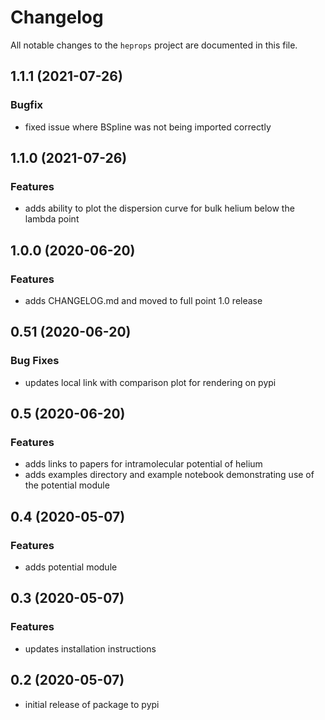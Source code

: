 # Changelog

All notable changes to the `heprops` project are documented in this file.

## 1.1.1 (2021-07-26)
### Bugfix
- fixed issue where BSpline was not being imported correctly

## 1.1.0 (2021-07-26)
### Features
- adds ability to plot the dispersion curve for bulk helium below the lambda
  point

## 1.0.0 (2020-06-20)

### Features
- adds CHANGELOG.md and moved to full point 1.0 release

## 0.51 (2020-06-20)

### Bug Fixes
- updates local link with comparison plot for rendering on pypi

## 0.5 (2020-06-20)

### Features
- adds links to papers for intramolecular potential of helium
- adds examples directory and example notebook demonstrating use of the potential module

## 0.4 (2020-05-07)

### Features
- adds potential module

## 0.3 (2020-05-07)

### Features
- updates installation instructions

## 0.2 (2020-05-07)
- initial release of package to pypi
